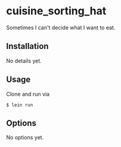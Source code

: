# cuisine_sorting_hat

Sometimes I can't decide what I want to eat.

## Installation

No details yet.

## Usage

Clone and run via

    $ lein run


## Options

No options yet.

